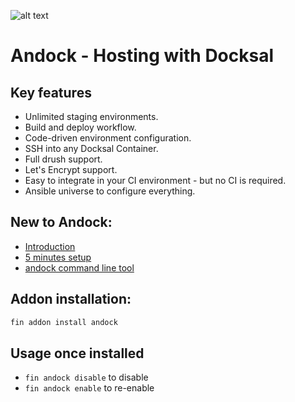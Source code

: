 ![alt text](https://avatars3.githubusercontent.com/u/41805169?s=200&v=4"andock")
# Andock - Hosting with Docksal

## Key features
* Unlimited staging environments.
* Build and deploy workflow.
* Code-driven environment configuration.
* SSH into any Docksal Container.
* Full drush support.
* Let's Encrypt support.
* Easy to integrate in your CI environment - but no CI is required.
* Ansible universe to configure everything.

## New to Andock:
* [Introduction](https://andock.readthedocs.io/en/latest/getting-started/introduction/)
* [5 minutes setup](https://andock.readthedocs.io/en/latest/getting-started/docksal/)
* [andock command line tool](https://github.com/andock/andock/)

## Addon installation:
```bash
fin addon install andock
```

## Usage once installed

- `fin andock disable` to disable
- `fin andock enable` to re-enable


